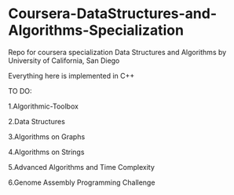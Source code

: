 # Coursera-DataStructures-and-Algorithms-Specialization

Repo for coursera specialization Data Structures and Algorithms by University of California, San Diego


Everything here is implemented in C++

TO DO:

1.Algorithmic-Toolbox

2.Data Structures

3.Algorithms on Graphs

4.Algorithms on Strings

5.Advanced Algorithms and Time Complexity

6.Genome Assembly Programming Challenge
